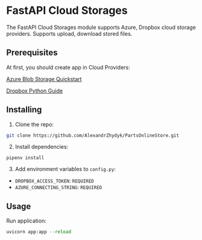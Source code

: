 # FastAPI Cloud Storages

The FastAPI Cloud Storages module supports Azure, Dropbox cloud storage providers. Supports upload, download stored files.


## Prerequisites

At first, you should create app in Cloud Providers:

[Azure Blob Storage Quickstart](https://learn.microsoft.com/en-us/azure/storage/blobs/storage-quickstart-blobs-python)

[Dropbox Python Guide](https://www.dropbox.com/developers/reference/getting-started?_tk=guides_lp&_ad=tutorial5&_camp=get_started#app%20console)


## Installing

1. Clone the repo:
```sh
git clone https://github.com/AlexandrZhydyk/PartsOnlineStore.git
```
2. Install dependencies:
```shell
pipenv install
```
3. Add environment variables to ``config.py``:

* `DROPBOX_ACCESS_TOKEN`: `REQUIRED`
* `AZURE_CONNECTING_STRING`: `REQUIRED`

## Usage

Run application:
```python
uvicorn app:app --reload
```





